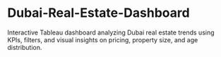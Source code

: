 # Dubai-Real-Estate-Dashboard
Interactive Tableau dashboard analyzing Dubai real estate trends using KPIs, filters, and visual insights on pricing, property size, and age distribution.
